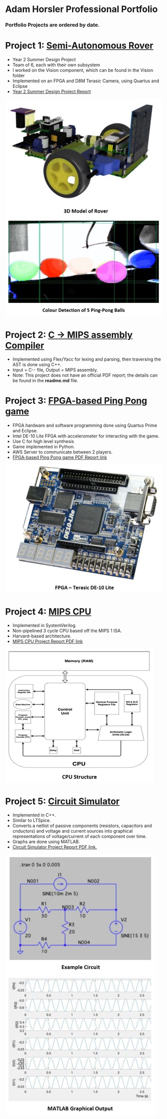 # Adam Horsler Professional Portfolio
### Portfolio Projects are ordered by date.

# Project 1: [Semi-Autonomous Rover](https://github.com/horsada/WAP_Rover)
- Year 2 Summer Design Project
- Team of 6, each with their own subsystem
- I worked on the Vision component, which can be found in the Vision folder
- Implemented on an FPGA and D8M Terasic Camera, using Quartus and Eclipse
- [Year 2 Summer Design Project Report](https://github.com/horsada/Horsada_Portfolio/blob/main/Summer%20Design%20Project%20-%20Group%2020%20-%20WAP.pdf)

![Rover_3D_Model](https://github.com/horsada/Horsada_Portfolio/blob/main/Rover_3D_Model.JPG) ![Coloured_Ping_Pong_Balls](https://github.com/horsada/Horsada_Portfolio/blob/main/coloured_ping_pong_balls.JPG)

# Project 2: [C -> MIPS assembly Compiler](https://github.com/horsada/Morningism)
- Implemented using Flex/Yacc for lexing and parsing, then traversing the AST is done using C++.
- Input = C-- file, Output = MIPS assembly.
- Note: This project does not have an official PDF report; the details can be found in the **readme.md** file.

# Project 3: [FPGA-based Ping Pong game](https://github.com/horsada/InfoProcessing2020)
- FPGA hardware and software programming done using Quartus Prime and Eclipse.
- Intel DE-10 Lite FPGA with accelerometer for interacting with the game.
- Use C for high level synthesis
- Game implemented in Python.
- AWS Server to communicate between 2 players.
- [FPGA-based Ping Pong game PDF Report link](https://github.com/horsada/Horsada_Portfolio/blob/main/IP_Project_Report.pdf)

![FPGA_DE10_LITE](https://github.com/horsada/Horsada_Portfolio/blob/images/FPGA_board.JPG)

# Project 4: [MIPS CPU](https://github.com/horsada/MIPS_CPU)
- Implemented in SystemVerilog.
- Non-pipelined 3 cycle CPU based off the MIPS 1 ISA.
- Harvard-based architecture.
- [MIPS CPU Project Report PDF link](https://github.com/horsada/Horsada_Portfolio/blob/main/mips_data_sheet%20(2).pdf)

![MIPS_CPU_Structure](https://github.com/horsada/Horsada_Portfolio/blob/main/MIPS_CPU_Structure.JPG)

# Project 5: [Circuit Simulator](https://github.com/horsada/Circuit_Simulator)
- Implemented in C++.
- Similar to LTSpice.
- Converts a netlist of passive components (resistors, capacitors and cnductors) and 
voltage and current sources into graphical representations of voltage/current of each
component over time. 
- Graphs are done using MATLAB.
- [Circuit Simulator Project Report PDF link.](https://github.com/horsada/Horsada_Portfolio/blob/main/ELEC40006.-.Final.Report%20(1).pdf)

![LTSPICE_Circuit_1](https://github.com/horsada/Horsada_Portfolio/blob/main/Example_Circuit.JPG)   ![LTSPICE_graph_1](https://github.com/horsada/Horsada_Portfolio/blob/main/Circuit_MATLAB_Graph.JPG)